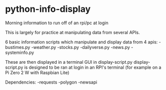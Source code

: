 # python-info-display
Morning information to run off of an rpi/pc at login

This is largely for practice at manipulating data from several APIs.

6 basic information scripts which manipulate and display data from 4 apis:
-bustimes.py 
-weather.py
-stocks.py
-dailyverse.py
-news.py
-systeminfo.py

These are then displayed in a terminal GUI in display-script.py
display-script.py is designed to be ran at login in an RPI's terminal (for example on a Pi Zero 2 W with Raspbian Lite)

Dependencies:
-requests
-polygon
-newsapi